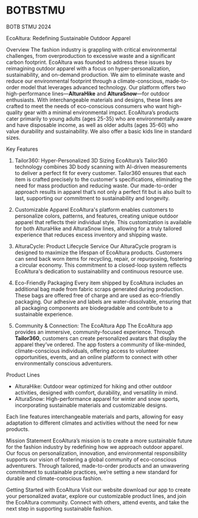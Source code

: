 # BOTBSTMU
BOTB STMU 2024

EcoAltura: Redefining Sustainable Outdoor Apparel

Overview
The fashion industry is grappling with critical environmental challenges, from overproduction to excessive waste and a significant carbon footprint. 
EcoAltura was founded to address these issues by reimagining outdoor apparel with a focus on hyper-personalization, sustainability, and on-demand production. 
We aim to eliminate waste and reduce our environmental footprint through a climate-conscious, made-to-order model that leverages advanced technology.
Our platform offers two high-performance lines—**AlturaHike** and **AlturaSnow**—for outdoor enthusiasts. With interchangeable materials and designs, 
these lines are crafted to meet the needs of eco-conscious consumers who want high-quality gear with a minimal environmental impact. 
EcoAltura’s products cater primarily to young adults (ages 25-35) who are environmentally aware and have disposable income, as well as older adults (ages 35-60) 
who value durability and sustainability. We also offer a basic kids line in standard sizes.

Key Features

1. Tailor360: Hyper-Personalized 3D Sizing
EcoAltura’s Tailor360 technology combines 3D body scanning with AI-driven measurements to deliver a perfect fit for every customer.
Tailor360 ensures that each item is crafted precisely to the customer's specifications, eliminating the need for mass production and reducing waste.
Our made-to-order approach results in apparel that’s not only a perfect fit but is also built to last, supporting our commitment to sustainability and longevity.

2. Customizable Apparel
EcoAltura's platform enables customers to personalize colors, patterns, and features, creating unique outdoor apparel that reflects their individual style.
This customization is available for both AlturaHike and AlturaSnow lines, allowing for a truly tailored experience that reduces excess inventory and shipping waste.

4. AlturaCycle: Product Lifecycle Service
Our AlturaCycle program is designed to maximize the lifespan of EcoAltura products. Customers can send back worn items for recycling, repair, or repurposing,
fostering a circular economy. This commitment to a closed-loop system reflects EcoAltura's dedication to sustainability and continuous resource use.

4. Eco-Friendly Packaging
Every item shipped by EcoAltura includes an additional bag made from fabric scraps generated during production. These bags are offered free of charge and
are used as eco-friendly packaging. Our adhesive and labels are water-dissolvable, ensuring that all packaging components are biodegradable and contribute to
a sustainable experience.

5. Community & Connection: The EcoAltura App
The EcoAltura app provides an immersive, community-focused experience. Through **Tailor360**, customers can create personalized avatars that display the apparel they’ve ordered. The app fosters a community of like-minded, climate-conscious individuals, offering access to volunteer opportunities, events, and an online platform to connect with other environmentally conscious adventurers.

Product Lines

- AlturaHike: Outdoor wear optimized for hiking and other outdoor activities, designed with comfort, durability, and versatility in mind.
- AlturaSnow: High-performance apparel for winter and snow sports, incorporating sustainable materials and customizable designs.

Each line features interchangeable materials and parts, allowing for easy adaptation to different climates and activities without the need for new products.

Mission Statement
EcoAltura’s mission is to create a more sustainable future for the fashion industry by redefining how we approach outdoor apparel. Our focus on personalization, 
innovation, and environmental responsibility supports our vision of fostering a global community of eco-conscious adventurers. Through tailored, made-to-order products 
and an unwavering commitment to sustainable practices, we’re setting a new standard for durable and climate-conscious fashion.

Getting Started with EcoAltura
Visit our website download our app to create your personalized avatar, explore our customizable product lines, and join the EcoAltura community. 
Connect with others, attend events, and take the next step in supporting sustainable fashion.
